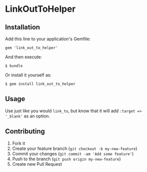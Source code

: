 # LinkOutToHelper


## Installation

Add this line to your application's Gemfile:

    gem 'link_out_to_helper'

And then execute:

    $ bundle

Or install it yourself as:

    $ gem install link_out_to_helper

## Usage

Use just like you would `link_to`, but know that it will add 
`:target => '_blank'` as an option.

## Contributing

1. Fork it
2. Create your feature branch (`git checkout -b my-new-feature`)
3. Commit your changes (`git commit -am 'Add some feature'`)
4. Push to the branch (`git push origin my-new-feature`)
5. Create new Pull Request
